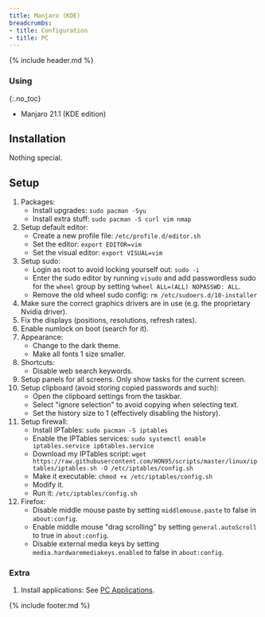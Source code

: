 ```yaml
---
title: Manjaro (KDE)
breadcrumbs:
- title: Configuration
- title: PC
---
```

{% include header.md %}

### Using
{:.no_toc}

- Manjaro 21.1 (KDE edition)

## Installation

Nothing special.

## Setup

1. Packages:
    - Install upgrades: `sudo pacman -Syu`
    - Install extra stuff: `sudo pacman -S curl vim nmap`
1. Setup default editor:
    - Create a new profile file: `/etc/profile.d/editor.sh`
    - Set the editor: `export EDITOR=vim`
    - Set the visual editor: `export VISUAL=vim`
1. Setup sudo:
    - Login as root to avoid locking yourself out: `sudo -i`
    - Enter the sudo editor by running `visudo` and add passwordless sudo for the `wheel` group by setting `%wheel ALL=(ALL) NOPASSWD: ALL`.
    - Remove the old wheel sudo config: `rm /etc/sudoers.d/10-installer`
1. Make sure the correct graphics drivers are in use (e.g. the proprietary Nvidia driver).
1. Fix the displays (positions, resolutions, refresh rates).
1. Enable numlock on boot (search for it).
1. Appearance:
   - Change to the dark theme.
   - Make all fonts 1 size smaller.
1. Shortcuts:
   - Disable web search keywords.
1. Setup panels for all screens. Only show tasks for the current screen.
1. Setup clipboard (avoid storing copied passwords and such):
    - Open the clipboard settings from the taskbar.
    - Select "ignore selection" to avoid copying when selecting text.
    - Set the history size to 1 (effectively disabling the history).
1. Setup firewall:
    - Install IPTables: `sudo pacman -S iptables`
    - Enable the IPTables services: `sudo systemctl enable iptables.service ip6tables.service`
    - Download my IPTables script: `wget https://raw.githubusercontent.com/HON95/scripts/master/linux/iptables/iptables.sh -O /etc/iptables/config.sh`
    - Make it executable: `chmod +x /etc/iptables/config.sh`
    - Modify it.
    - Run it: `/etc/iptables/config.sh`
1. Firefox:
    - Disable middle mouse paste by setting `middlemouse.paste` to false in `about:config`.
    - Enable middle mouse "drag scrolling" by setting `general.autoScroll` to true in `about:config`.
    - Disable external media keys by setting `media.hardwaremediakeys.enabled` to false in `about:config`.

### Extra

1. Install applications: See [PC Applications](/config/pc/applications/).

{% include footer.md %}
